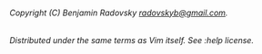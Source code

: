 ###### Copyright (C) Benjamin Radovsky <radovskyb@gmail.com>.
###### Distributed under the same terms as Vim itself. See :help license.

